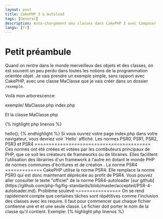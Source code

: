 ```yaml
---
layout: post
title: CakePHP 3 & Autoload
tags: [General]
description: Auto-chargement des classes dans CakePHP 3 avec Composer
langs: [fr]
---
```


Petit préambule
===============

Quand on rentre dans le monde merveilleux des objets et des classes, on est souvent
un peu perdu dans toutes les notions de la programmation orientée objet. Je vais
prendre un exemple simple, sans rapport avec CakePHP, avec une classe MaClasse
que je vais créer dans un dossier `/exemple`.

Voilà mon arborescence:

exemple/
    MaClasse.php
    index.php


Et la classe MaClasse.php

{% highlight php linenos %}
<?php
// Dans MaClasse.php
MaClasse
{
    public function __construct()
    {
    }

    public function hello()
    {
        echo "Hello";
    }
}
{% endhighlight %}


Dans le fichier index.php, dans le cas où je n'utilise pas d'autoload, je vais
faire ceci:

{% highlight php linenos %}
<?php
// Dans index.php
// J'inclue la classe
require "MaClasse.php";

$maClasse = new MaClasse();
$maClasse->hello();
{% endhighlight %}

Si vous ouvrez votre page index.php dans votre navigateur, vous devriez voir
`Hello` affiché.

Les normes PSR0, PSR1, PSR2, PSR3 et PSR4
=========================================

Ces normes ont été créées et votées par les contibuteurs principaux de PHP, que ce soit les créateurs de frameworks ou de libraires.
Elles facilitent l'utilisation des librairies d'un framework à l'autre en dotant
le monde PHP de normes communes d'écritures et de création .

La norme PSR4
=============

CakePHP utilise la norme PSR4. Elle remplace la norme PSR0 qui est donc
maintenant dépréciée au profit de PSR4.

Vous pouvez aller consulter le texte "officiel" de la norme PSR4-autoloader
[sur github](https://github.com/php-fig/fig-standards/blob/master/accepted/PSR-4-autoloader.md).

Problème soulevé
================

On se rend rapidement compte que certaines tâches sont répétitives comme
l'inclusion des classes avec les require.
Il faut pour commencer que chaque fichier contienne
une et et une seule classe. Le fichier doit porter le
nom de la classe qu'il contient. Exemple:

{% highlight php linenos %}
<?php
// dans le fichier NomDeLaClasse.php
class NomDeLaClasse
{
}
{% endhighlight %}

Le nom de la classe doit être avec des majuscules pour chaque mot. Il NE DOIT PAS être de type ma_classe.php ou ma-classe.php ou encore maClasse.php.

On va aussi rajouter la notion de namespaces.

Namespaces
==========

Les namespaces (en français espace de noms) permettent de séparer les classes pour éviter d'avoir des collisions de méthodes. Par convention on utilise le chemin
vers le dossier.

Prenons le fichier de MaClasse.php qui va devenir:

{% highlight php linenos %}
<?php
//
namespace MonApp;

use MonAutreClasse;

class MaClasse
{
    // methods ...
}
{% endhighlight %}


Comment Composer nous aide pour l'auto-chargement des classes
=============================================================

Lorsque l'on lance la commande `composer dumpautoload`, Composer créé les fichiers
qui font le lien entre les namespaces et les chemins des classes automatiquement.

Il nous suffira d'inclure le fichier de base qui se trouve dans `/vendor/autoload.php`. Vous pouvez l'ouvrir pour voir qu'il inclut tous les
fichiers qui se trouvent dans `/vendor/composer/`.
